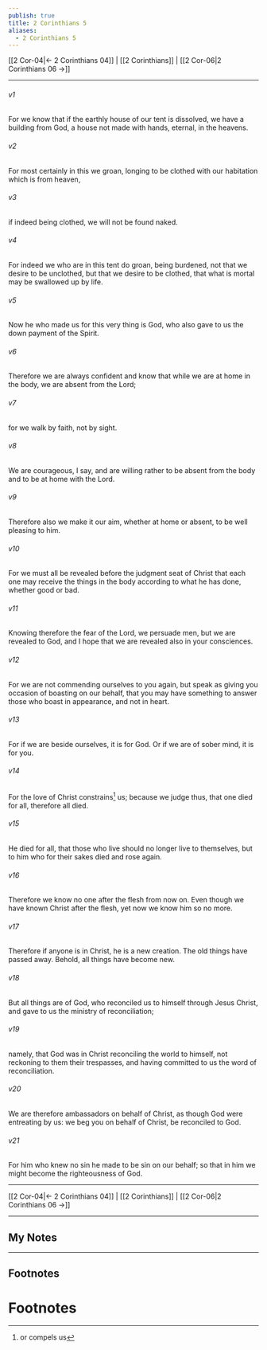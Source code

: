 ```yaml
---
publish: true
title: 2 Corinthians 5
aliases:
  - 2 Corinthians 5
---
```


[[2 Cor-04|← 2 Corinthians 04]] | [[2 Corinthians]] | [[2 Cor-06|2 Corinthians 06 →]]
***



###### v1 
For we know that if the earthly house of our tent is dissolved, we have a building from God, a house not made with hands, eternal, in the heavens. 

###### v2 
For most certainly in this we groan, longing to be clothed with our habitation which is from heaven, 

###### v3 
if indeed being clothed, we will not be found naked. 

###### v4 
For indeed we who are in this tent do groan, being burdened, not that we desire to be unclothed, but that we desire to be clothed, that what is mortal may be swallowed up by life. 

###### v5 
Now he who made us for this very thing is God, who also gave to us the down payment of the Spirit. 

###### v6 
Therefore we are always confident and know that while we are at home in the body, we are absent from the Lord; 

###### v7 
for we walk by faith, not by sight. 

###### v8 
We are courageous, I say, and are willing rather to be absent from the body and to be at home with the Lord. 

###### v9 
Therefore also we make it our aim, whether at home or absent, to be well pleasing to him. 

###### v10 
For we must all be revealed before the judgment seat of Christ that each one may receive the things in the body according to what he has done, whether good or bad. 

###### v11 
Knowing therefore the fear of the Lord, we persuade men, but we are revealed to God, and I hope that we are revealed also in your consciences. 

###### v12 
For we are not commending ourselves to you again, but speak as giving you occasion of boasting on our behalf, that you may have something to answer those who boast in appearance, and not in heart. 

###### v13 
For if we are beside ourselves, it is for God. Or if we are of sober mind, it is for you. 

###### v14 
For the love of Christ constrains[^1] us; because we judge thus, that one died for all, therefore all died. 

###### v15 
He died for all, that those who live should no longer live to themselves, but to him who for their sakes died and rose again. 

###### v16 
Therefore we know no one after the flesh from now on. Even though we have known Christ after the flesh, yet now we know him so no more. 

###### v17 
Therefore if anyone is in Christ, he is a new creation. The old things have passed away. Behold, all things have become new. 

###### v18 
But all things are of God, who reconciled us to himself through Jesus Christ, and gave to us the ministry of reconciliation; 

###### v19 
namely, that God was in Christ reconciling the world to himself, not reckoning to them their trespasses, and having committed to us the word of reconciliation. 

###### v20 
We are therefore ambassadors on behalf of Christ, as though God were entreating by us: we beg you on behalf of Christ, be reconciled to God. 

###### v21 
For him who knew no sin he made to be sin on our behalf; so that in him we might become the righteousness of God.

***
[[2 Cor-04|← 2 Corinthians 04]] | [[2 Corinthians]] | [[2 Cor-06|2 Corinthians 06 →]]

---
## My Notes

---
## Footnotes
# Footnotes

[^1]: or compels us